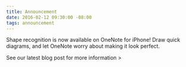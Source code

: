 ```yaml
---
title: Announcement
date: 2016-02-12 09:30:00 -08:00
tags: announcement
---
```


Shape recognition is now available on OneNote for iPhone! Draw quick diagrams, and let OneNote worry about making it look perfect.

See our latest blog post for more information >
